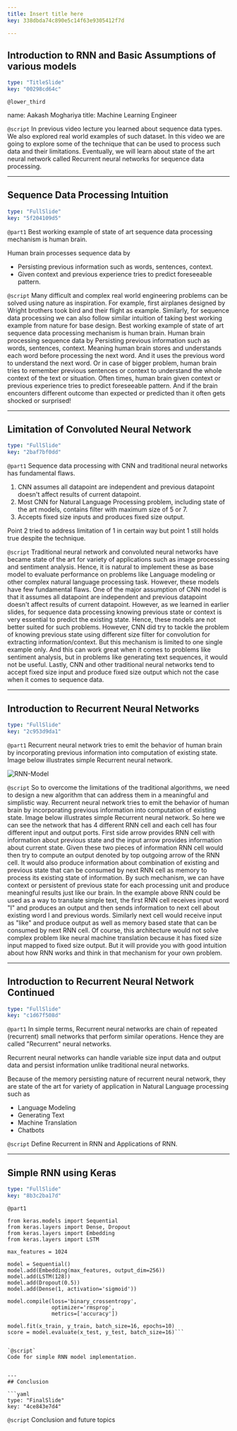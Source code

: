 ```yaml
---
title: Insert title here
key: 338dbda74c890e5c14f63e9305412f7d

---
```

## Introduction to RNN and Basic Assumptions of various models

```yaml
type: "TitleSlide"
key: "00298cd64c"
```

`@lower_third`

name: Aakash Moghariya
title: Machine Learning Engineer


`@script`
In previous video lecture you learned about sequence data types. We also explored real world examples of such dataset. In this video we are going to explore some of the technique that can be used to process such data and their limitations. Eventually, we will learn about state of the art neural network called Recurrent neural networks for sequence data processing.


---
## Sequence Data Processing Intuition

```yaml
type: "FullSlide"
key: "5f204109d5"
```

`@part1`
Best working example of state of art sequence data processing mechanism is human brain.

Human brain processes sequence data by

- Persisting previous information such as words, sentences, context.
- Given context and previous experience tries to predict foreseeable pattern.


`@script`
Many difficult and complex real world engineering problems can be solved using nature as inspiration. For example, first airplanes designed by Wright brothers took bird and their flight as example. Similarly, for sequence data processing we can also follow similar intuition of taking best working example from nature for base design. Best working example of state of art sequence data processing mechanism is human brain. Human brain processing sequence data by Persisting previous information such as words, sentences, context. Meaning human brain stores and understands each word before processing the next word. And it uses the previous word to understand the next word. Or in case of bigger problem, human brain tries to remember previous sentences or context to understand the whole context of the text or situation. Often times, human brain given context or previous experience tries to predict foreseeable pattern. And if the brain encounters different outcome than expected or predicted than it often gets shocked or surprised!


---
## Limitation of Convoluted Neural Network

```yaml
type: "FullSlide"
key: "2baf7bf0dd"
```

`@part1`
Sequence data processing with CNN and traditional neural networks has fundamental flaws.

1. CNN assumes all datapoint are independent and previous datapoint doesn't affect results of current datapoint.
2. Most CNN for Natural Language Processing problem, including state of the art models, contains filter with maximum size of 5 or 7.
3. Accepts fixed size inputs and produces fixed size output.

Point 2 tried to address limitation of 1 in certain way but point 1 still holds true despite the technique.


`@script`
Traditional neural network and convoluted neural networks have became state of the art for variety of applications such as image processing and sentiment analysis. Hence, it is natural to implement these as base model to evaluate performance on problems like Language modeling or other complex natural language processing task. However, these models have few fundamental flaws. One of the major assumption of CNN model is that it assumes all datapoint are independent and previous datapoint doesn't affect results of current datapoint. However, as we learned in earlier slides, for sequence data processing knowing previous state or context is very essential to predict the existing state. Hence, these models are not better suited for such problems. However, CNN did try to tackle the problem of knowing previous state using different size filter for convolution for extracting information/context. But this mechanism is limited to one single example only. And this can work great when it comes to problems like sentiment analysis, but in problems like generating text sequences, it would not be useful. Lastly, CNN and other traditional neural networks tend to accept fixed size input and produce fixed size output which not the case when it comes to sequence data.


---
## Introduction to Recurrent Neural Networks

```yaml
type: "FullSlide"
key: "2c953d9da1"
```

`@part1`
Recurrent neural network tries to emit the behavior of human brain by incorporating previous information into computation of existing state. Image below illustrates simple Recurrent neural network.

![RNN-Model](https://i.imgur.com/OqXYQX5.png)


`@script`
So to overcome the limitations of the traditional algorithms, we need to design a new algorithm that can address them in a meaningful and simplistic way. Recurrent neural network tries to emit the behavior of human brain by incorporating previous information into computation of existing state. Image below illustrates simple Recurrent neural network. So here we can see the network that has 4 different RNN cell and each cell has four different input and output ports. First side arrow provides RNN cell with information about previous state and the input arrow provides information about current state. Given these two pieces of information RNN cell would then try to compute an output denoted by top outgoing arrow of the RNN cell. It would also produce information about combination of existing and previous state that can be consumed by next RNN cell as memory to process its existing state of information. By such mechanism, we can have context or persistent of previous state for each processing unit and produce meaningful results just like our brain. In the example above RNN could be used as a way to translate simple text, the first RNN cell receives input word "I" and produces an output and then sends information to next cell about existing word I and previous words. Similarly next cell would receive input as "like" and produce output as well as memory based state that can be consumed by next RNN cell. Of course, this architecture would not solve complex problem like neural machine translation because it has fixed size input mapped to fixed size output. But it will provide you with good intuition about how RNN works and think in that mechanism for your own problem.


---
## Introduction to Recurrent Neural Network Continued

```yaml
type: "FullSlide"
key: "c1d67f508d"
```

`@part1`
In simple terms, Recurrent neural networks are chain of repeated (recurrent) small networks that perform similar operations. Hence they are called "Recurrent" neural networks. 

Recurrent neural networks can handle variable size input data and output data and persist information unlike traditional neural networks.

Because of the memory persisting nature of recurrent neural network, they are state of the art for variety of application in Natural Language processing such as 
- Language Modeling
- Generating Text
- Machine Translation
- Chatbots


`@script`
Define Recurrent in RNN and Applications of RNN.


---
## Simple RNN using Keras

```yaml
type: "FullSlide"
key: "8b3c2ba17d"
```

`@part1`
```
from keras.models import Sequential
from keras.layers import Dense, Dropout
from keras.layers import Embedding
from keras.layers import LSTM

max_features = 1024

model = Sequential()
model.add(Embedding(max_features, output_dim=256))
model.add(LSTM(128))
model.add(Dropout(0.5))
model.add(Dense(1, activation='sigmoid'))

model.compile(loss='binary_crossentropy',
              optimizer='rmsprop',
              metrics=['accuracy'])

model.fit(x_train, y_train, batch_size=16, epochs=10)
score = model.evaluate(x_test, y_test, batch_size=16)```


`@script`
Code for simple RNN model implementation.


---
## Conclusion

```yaml
type: "FinalSlide"
key: "4ce843e7d4"
```

`@script`
Conclusion and future topics

